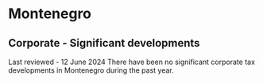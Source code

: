 # Montenegro
## Corporate - Significant developments
Last reviewed - 12 June 2024
There have been no significant corporate tax developments in Montenegro during the past year.
